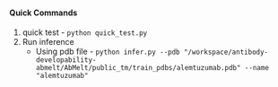 #### Quick Commands

1. quick test - `python quick_test.py`
2. Run inference
    - Using pdb file - `python infer.py --pdb "/workspace/antibody-developability-abmelt/AbMelt/public_tm/train_pdbs/alemtuzumab.pdb" --name "alemtuzumab"`